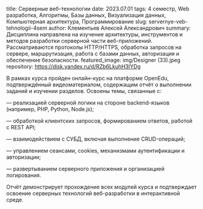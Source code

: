 title: Серверные веб-технологии
date: 2023.07.01
tags: 4 семестр, Web разработка, Алгоритмы, Базы данных, Визуализация данных, Компьютерная архитектура, Программирование
slug: servernye-veb-tehnologii-4sem
author: Клементьев Алексей Александрович
summary: Дисциплина направлена на изучение архитектуры, инструментов и методов разработки серверной части веб-приложений. Рассматриваются протоколы HTTP/HTTPS, обработка запросов на сервере, маршрутизация, работа с базами данных, авторизация и обеспечение безопасности.
featured_image: img/Designer (33).jpeg
repository: https://disk.yandex.ru/d/RZb6LkuhH3lYDg

В рамках курса пройден онлайн-курс на платформе OpenEdu, подтверждённый видеоматериалом, содержащим отчёт о выполнении заданий и изучении разделов. Освоены темы, связанные с:
— реализацией серверной логики на стороне backend-языков (например, PHP, Python, Node.js);
— обработкой клиентских запросов, формированием ответов, работой с REST API;
— взаимодействием с СУБД, включая выполнение CRUD-операций;
— управлением сеансами, cookies, механизмами аутентификации и авторизации;
— развертыванием серверного приложения и организацией логирования.
Отчёт демонстрирует прохождение всех модулей курса и подтверждает освоение серверных технологий веб-разработки в интерактивной среде.

